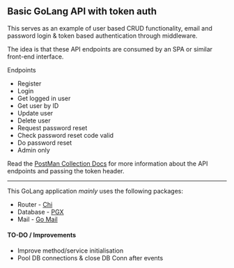 ## Basic GoLang API with token auth

This serves as an example of user based CRUD functionality, email and password login & token based authentication through middleware.

The idea is that these API endpoints are consumed by an SPA or similar front-end interface.

Endpoints

 - Register
 - Login
 - Get logged in user
 - Get user by ID
 - Update user
 - Delete user
 - Request password reset
 - Check password reset code valid
 - Do password reset
 - Admin only

Read the [PostMan Collection Docs](https://documenter.getpostman.com/view/5420516/2s8ZDa1gS4) for more information about the API endpoints and passing the token header.

____

This GoLang application *mainly* uses the following packages:

- Router - [Chi](https://github.com/go-chi/chi)
- Database - [PGX](github.com/jackc/pgx/v5)
- Mail - [Go Mail](github.com/ainsleyclark/go-mail)


#### TO-DO / Improvements

- Improve method/service initialisation
- Pool DB connections & close DB Conn after events